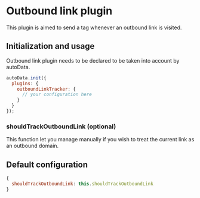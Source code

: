 # Outbound link plugin

This plugin is aimed to send a tag whenever an outbound link is visited.

## Initialization and usage

Outbound link plugin needs to be declared to be taken into account by autoData.

```js
autoData.init({
  plugins: {
    outboundLinkTracker: {
      // your configuration here
    }
  }
});
```

### shouldTrackOutboundLink (optional)

This function let you manage manually if you wish to treat the current link as an outbound domain.

## Default configuration

```js
{
  shouldTrackOutboundLink: this.shouldTrackOutboundLink
}
```
